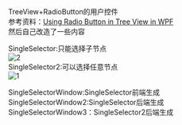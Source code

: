 ﻿TreeView+RadioButton的用户控件     
参考资料：[Using Radio Button in Tree View in WPF](https://zamjad.wordpress.com/2009/10/04/using-radio-button-in-tree-view-in-wpf/)    
然后自己改造了一些内容    

SingleSelector:只能选择子节点    
![2](https://user-images.githubusercontent.com/19277908/84723287-d07dc200-afb7-11ea-9fac-9a6ac79bdfae.png)    
SingleSelector2:可以选择任意节点   
![1](https://user-images.githubusercontent.com/19277908/84723264-c2c83c80-afb7-11ea-88ea-f41572eb73e5.png)    

SingleSelectorWindow:SingleSelector前端生成   
SingleSelectorWindow2:SingleSelector后端生成    
SingleSelectorWindow3：SingleSelector2后端生成    
